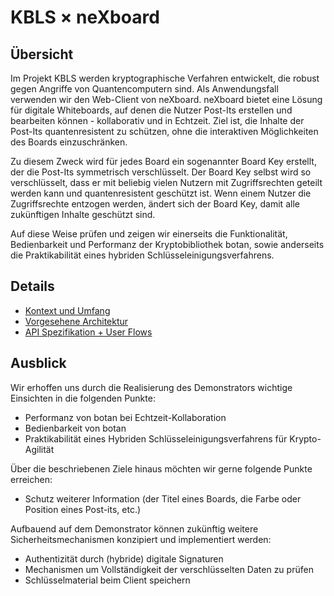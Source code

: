 # KBLS × neXboard

## Übersicht

Im Projekt KBLS werden kryptographische Verfahren entwickelt, die robust gegen Angriffe von Quantencomputern sind. Als Anwendungsfall verwenden wir den Web-Client von neXboard. neXboard bietet eine Lösung für digitale Whiteboards, auf denen die Nutzer Post-Its erstellen und bearbeiten können - kollaborativ und in Echtzeit. Ziel ist, die Inhalte der Post-Its quantenresistent zu schützen, ohne die interaktiven Möglichkeiten des Boards einzuschränken.

Zu diesem Zweck wird für jedes Board ein sogenannter Board Key erstellt, der die Post-Its symmetrisch verschlüsselt. Der Board Key selbst wird so verschlüsselt, dass er mit beliebig vielen Nutzern mit Zugriffsrechten geteilt werden kann und quantenresistent geschützt ist. Wenn einem Nutzer die Zugriffsrechte entzogen werden, ändert sich der Board Key, damit alle zukünftigen Inhalte geschützt sind.

Auf diese Weise prüfen und zeigen wir einerseits die Funktionalität, Bedienbarkeit und Performanz der Kryptobibliothek botan, sowie anderseits die Praktikabilität eines hybriden Schlüsseleinigungsverfahrens.

## Details

* [Kontext und Umfang](./Kontext-und-Umfang.md)
* [Vorgesehene Architektur](./Vorgesehene-Architektur.md)
* [API Spezifikation + User Flows](API-Spezifikation+User-Flows.md)

## Ausblick

Wir erhoffen uns durch die Realisierung des Demonstrators wichtige Einsichten in die folgenden Punkte:
* Performanz von botan bei Echtzeit-Kollaboration
* Bedienbarkeit von botan
* Praktikabilität eines Hybriden Schlüsseleinigungsverfahrens für Krypto-Agilität


Über die beschriebenen Ziele hinaus möchten wir gerne folgende Punkte erreichen:
* Schutz weiterer Information (der Titel eines Boards, die Farbe oder Position eines Post-its, etc.)


Aufbauend auf dem Demonstrator können zukünftig weitere Sicherheitsmechanismen konzipiert und implementiert werden:
* Authentizität durch (hybride) digitale Signaturen
* Mechanismen um Vollständigkeit der verschlüsselten Daten zu prüfen
* Schlüsselmaterial beim Client speichern
